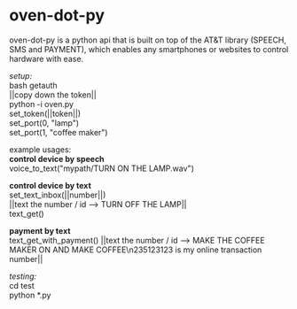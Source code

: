 oven-dot-py
==============

oven-dot-py is a python api that is built on top of the AT&T library (SPEECH, SMS and PAYMENT), which enables any smartphones or websites to control hardware with ease.   
   
*setup:*   
bash getauth   
||copy down the token||   
python -i oven.py   
set_token(||token||)   
set_port(0, "lamp")   
set_port(1, "coffee maker")   

example usages:   
**control device by speech**   
voice_to_text("mypath/TURN ON THE LAMP.wav")   
    
**control device by text**   
set_text_inbox(||number||)   
||text the number / id --> TURN OFF THE LAMP||   
text_get()   

**payment by text**   
text_get_with_payment()
||text the number / id --> MAKE THE COFFEE MAKER ON AND MAKE COFFEE\n235123123 is my online transaction number||   


*testing:*   
cd test   
python *.py   

